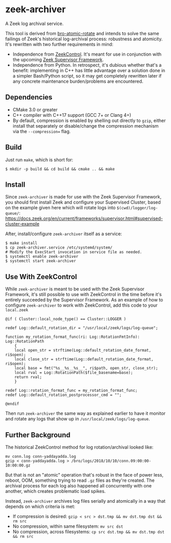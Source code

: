 # zeek-archiver

A Zeek log archival service.

This tool is derived from
[bro-atomic-rotate](https://github.com/ncsa/bro-atomic-rotate)
and intends to solve the same failings of Zeek's historical log-archival
process: robustness and atomicity.  It's rewritten with two further
requirements in mind:

* Independence from [ZeekControl](https://github.com/zeek/zeekctl).
  It's meant for use in conjunction with the upcoming
  [Zeek Supervisor Framework](https://docs.zeek.org/en/current/frameworks/supervisor.html).
* Independence from Python.  In retrospect, it's dubious whether that's
  a benefit: implementing in C++ has little advantage over a solution done in
  a simpler Bash/Python script, so it may get completely rewritten
  later if any concrete maintenance burden/problems are encountered.

## Dependencies

* CMake 3.0 or greater
* C++ compiler with C++17 support (GCC 7+ or Clang 4+)
* By default, compression is enabled by shelling out directly to `gzip`,
  either install that separately or disable/change the compression
  mechanism via the `--compression=` flag.

## Build

Just run `make`, which is short for:

```
$ mkdir -p build && cd build && cmake .. && make
```

## Install

Since `zeek-archiver` is made for use with the Zeek Supervisor Framework,
you should first install Zeek and configure your Supervised Cluster, based
on the example given here which will rotate logs into `$(cwd)/logger/log-queue/`:
https://docs.zeek.org/en/current/frameworks/supervisor.html#supervised-cluster-example

After, install/configure `zeek-archiver` itself as a service:

```
$ make install
$ cp zeek-archiver.service /etc/systemd/system/
# Modify the ExecStart invocation in service file as needed.
$ systemctl enable zeek-archiver
$ systemctl start zeek-archiver
```

## Use With ZeekControl

While `zeek-archiver` is meant to be used with the Zeek Supervisor Framework,
it's still possible to use with ZeekControl in the time before it's entirely
succeeded by the Supervisor Framework.  As an example of how to configure
`zeek-archiver` to work with ZeekControl, add this code to your `local.zeek`

```zeek
@if ( Cluster::local_node_type() == Cluster::LOGGER )

redef Log::default_rotation_dir = "/usr/local/zeek/logs/log-queue";

function my_rotation_format_func(ri: Log::RotationFmtInfo): Log::RotationPath
	{
	local open_str = strftime(Log::default_rotation_date_format, ri$open);
	local close_str = strftime(Log::default_rotation_date_format, ri$open);
	local base = fmt("%s__%s__%s__", ri$path, open_str, close_str);
	local rval = Log::RotationPath($file_basename=base);
	return rval;
	}

redef Log::rotation_format_func = my_rotation_format_func;
redef Log::default_rotation_postprocessor_cmd = "";

@endif
```

Then run `zeek-archiver` the same way as explained earlier to have it monitor
and rotate any logs that show up in `/usr/local/zeek/logs/log-queue`.

## Further Background

The historical ZeekControl method for log rotation/archival looked like:

```
mv conn.log conn-yaddayadda.log
gzip < conn-yaddayadda.log > /bro/logs/2018/10/10/conn.09:00:00-10:00:00.gz
```

But that is not an "atomic" operation that's robust in the face of power less,
reboot, OOM, something trying to read `.gz` files as they're created.
The archival process for each log also happened all concurrently with one
another, which creates problematic load spikes.

Instead, `zeek-archiver` archives log files serially and atomically in a way
that depends on which criteria is met:

* If compression is desired: `gzip < src > dst.tmp && mv dst.tmp dst && rm src`
* No compression, within same filesystem: `mv src dst`
* No compression, across filesystems: `cp src dst.tmp && mv dst.tmp dst && rm src`
